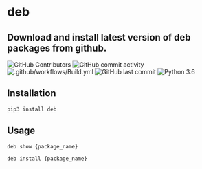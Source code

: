 # deb

## Download and install latest version of deb packages from github.

 ![GitHub Contributors](https://img.shields.io/github/contributors/jakbin/deb)
 ![GitHub commit activity](https://img.shields.io/github/commit-activity/m/jakbin/deb)
 ![.github/workflows/Build.yml](https://github.com/jakbin/deb/actions/workflows/Build.yml/badge.svg)
 ![GitHub last commit](https://img.shields.io/github/last-commit/jakbin/deb)
 ![Python 3.6](https://img.shields.io/badge/python-3.6-yellow.svg)


## Installation

```bash
pip3 install deb
```

## Usage

```bash
deb show {package_name}

deb install {package_name}
```
